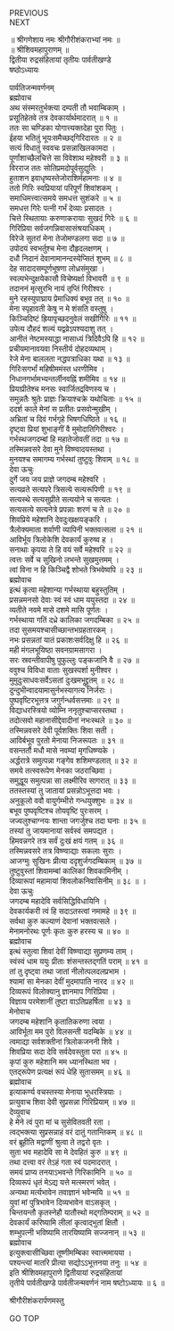 PREVIOUS  
NEXT  
  
॥ श्रीगणेशाय नमः श्रीगौरीशंकराभ्यां नमः ॥  
॥ श्रीशिवमहापुराणम् ॥  
द्वितीया रुद्रसंहितायां तृतीयः पार्वतीखण्डे  
षष्ठोऽध्यायः  
  
पार्वतिजन्मवर्णनम्  
ब्रह्मोवाच  
अथ संस्मरतुर्भक्त्या दम्पती तौ भवाम्बिकाम् ।  
प्रसूतिहेतवे तत्र देवकार्यार्थमादरात् ॥ १ ॥  
ततः सा चण्डिका योगात्त्यक्तदेहा पुरा पितुः ।  
ईहया भतितुं भूयःसमैच्छद्‌गिरिदारतः ॥ २ ॥  
सत्यं विधातुं स्ववचः प्रसन्नाखिलकामदा ।  
पूर्णांशाच्छैलचित्ते सा विवेशाथ महेश्वरी ॥ ३ ॥  
विरराज ततः सोतिप्रमदोपूर्वसुद्युतिः ।  
हुताशन इवाधृष्यस्तेजोराशिर्महामनाः ॥ ४ ॥  
ततो गिरिः स्वप्रियायां परिपूर्णं शिवांशकम् ।  
समाधिमत्त्वात्समये समधत्त सुशंकरे ॥ ५ ॥  
समधत्त गिरेः पत्नी गर्भं देव्याः प्रसादतः ।  
चित्ते स्थितायाः करुणाकरायाः सुखदं गिरेः ॥ ६ ॥  
गिरिप्रिया सर्वजगन्निवासासंश्रयाधिकम् ।  
विरेजे सुतरां मेना तेजोमण्डलगा सदा ॥ ७ ॥  
उपोदयं स्वभर्तुश्च मेना दौहृदलक्षणम् ।  
दधौ निदानं देवानामानन्दस्येप्सितं शुभम् ॥ ८ ॥  
देह सादादसम्पूर्णभूषणा लोध्रसंमुखा ।  
स्वल्पभेन्दुक्षयेकासौ विचेष्यर्क्षा विभावरी ॥ ९ ॥  
तदाननं मृत्सुरभि नायं तृप्तिं गिरीश्वरः ।  
मुने रहस्युपाघ्राय प्रेमाधिक्यं बभूव तत् ॥ १० ॥  
मेना स्पृहावती केषु न मे शंसति वस्तुषु ।  
किञ्चिदिष्टं ह्रियापृच्छदनुवेलं सखीर्गिरिः ॥ ११ ॥  
उपेत्य दौहदं शल्यं यद्वव्रेऽपश्यदाशु तत् ।  
आनीतं नेष्टमस्याद्धा नासाध्यं त्रिदिवैऽपि हि ॥ १२ ॥  
प्रचीयमानावयवा निस्तीर्य दोहदव्यथाम् ।  
रेजे मेना बाललता नद्धपत्राधिका यथा ॥ १३ ॥  
गिरिःसगर्भां महिषीममंस्त धरणीमिव ।  
निधानगर्भामभ्यन्तर्लीनवह्निं शमीमिव ॥ १४ ॥  
प्रियाप्रीतेश्च मनसः स्वार्जितद्रविणस्य च ।  
समुन्नतैः श्रुतेः प्राज्ञः क्रियाश्चक्रे यथोचिताः ॥ १५ ॥  
ददर्श काले मेनां स प्रतीतः प्रसवोन्मुखीम् ।  
अभ्रितां च दिवं गर्भगृहे भिषगधिष्ठिते ॥ १६ ॥  
दृष्ट्वा प्रियां शुभाङ्‌गीं वै मुमोदातिगिरीश्वरः ।  
गर्भस्थजगदम्बां हि महातेजोवतीं तदा ॥ १७ ॥  
तस्मिन्नवसरे देवा मुने विष्ण्वादयस्तथा ।  
मुनयश्च समागम्य गर्भस्थां तुष्टुवुः शिवाम् ॥ १८ ॥  
देवा ऊचुः  
दुर्गे जय जय प्राज्ञे जगदम्ब महेश्वरि ।  
सत्यव्रते सत्यपरे त्रिसत्ये सत्यरूपिणी ॥ १९ ॥  
सत्यस्थे सत्यसुप्रीते सत्ययोने च सत्यतः ।  
सत्यसत्ये सत्यनेत्रे प्रपन्नाः शरणं च ते ॥ २० ॥  
शिवप्रिये महेशानि देवदुःखक्षयङ्‌करि ।  
त्रैलोक्यमाता शर्वाणी व्यापिनी भक्तवत्सला ॥ २१ ॥  
आविर्भूय त्रिलोकेशि देवकार्यं कुरुष्व ह ।  
सनाथाः कृपया ते हि वयं सर्वे महेश्वरि ॥ २२ ॥  
त्वत्तः सर्वे च सुखिनो लभन्ते सुखमुत्तमम् ।  
त्वां विना न हि किञ्चिद्वै शोभते त्रिभवेष्वपि ॥ २३ ॥  
ब्रह्मोवाच  
इत्थं कृत्वा महेशान्या गर्भस्थाया बहुस्तुतिम् ।  
प्रसन्नमनसो देवाः स्वं स्वं धाम ययुस्तदा ॥ २४ ॥  
व्यतीते नवमे मासे दशमे मासि पूर्णतः ।  
गर्भस्थाया गतिं दध्रे कालिका जगदम्बिका ॥ २५ ॥  
तदा सुसमयश्चासीच्छान्तभग्रहतारकम् ।  
नभः प्रसन्नतां यातं प्रकाशःसर्वदिक्षु हि ॥ २६ ॥  
मही मंगलभूयिष्ठा सवनग्रामसागरा ।  
सरः स्रवन्तीवापीषु पुफुल्लुः पङ्‌कजानि वै ॥ २७ ॥  
ववुश्च विविधा वाताः सुखस्पर्शा मुनीश्वर ।  
मुमुदुःसाधवःसर्वेऽसतां दुःखमभूद्द्रुतम् ॥ २८ ॥  
दुन्दुभीन्वादयामासुर्नभस्यागत्य निर्जराः ।  
पुष्पवृष्टिरभूत्तत्र जगुर्गन्धर्वसत्तमाः ॥ २९ ॥  
विद्याधरस्त्रियो व्योम्नि ननृतुश्चाप्सरस्तथा ।  
तदोत्सवो महानासीद्देवादीनां नभःस्थले ॥ ३० ॥  
तस्मिन्नवसरे देवी पूर्वशक्तिः शिवा सती ।  
आविर्बभूव पुरतो मेनाया निजरूपतः ॥ ३१ ॥  
वसन्तर्तौ मधौ मासे नवम्यां मृगधिष्ण्यके ।  
अर्द्धरात्रे समुत्पन्ना गङ्‌गेव शशिमण्डलात् ॥ ३२ ॥  
समये तत्स्वरूपेण मेनका जठराच्छिवा ।  
समुद्धूय समुत्पन्ना सा लक्ष्मीरिव सागरात् ॥ ३३ ॥  
ततस्तस्यां तु जातायां प्रसन्नोऽभूत्तदा भवः ।  
अनुकूलो ववौ वायुर्गम्भीरो गन्धयुक्शुभः ॥ ३४ ॥  
बभूव पुष्पवृष्टिश्च तोयवृष्टि पुरःसरम् ।  
जज्वलुश्चाग्नयः शान्ता जगर्जुश्च तदा घनाः ॥ ३५ ॥  
तस्यां तु जायमानायां सर्वस्वं समपद्यत ।  
हिमवन्नगरे तत्र सर्वं दुःखं क्षयं गतम् ॥ ३६ ॥  
तस्मिन्नवसरे तत्र विष्ण्वाद्याः सकलाः सुराः ।  
आजग्मुः सुखिनः प्रीत्या ददृशुर्जगदम्बिकाम् ॥ ३७ ॥  
तुष्टुवुस्तां शिवामम्बां कालिकां शिवकामिनीम् ।  
दिव्यारूपां महामायां शिवलोकनिवासिनीम् ॥ ३८ ॥ ।  
देवा ऊचुः  
जगदम्ब महादेवि सर्वसिद्धिविधायिनि ।  
देवकार्यकरी त्वं हि सदाऽतस्त्वां नमामहे ॥ ३९ ॥  
सर्वथा कुरु कल्याणं देवानां भक्तवत्सले ।  
मेनामनोरथः पूर्णः कृतः कुरु हरस्य च ॥ ४० ॥  
ब्रह्मोवाच  
इत्थं स्तुत्वा शिवां देवीं विष्ण्वाद्या सुप्रणम्य ताम् ।  
स्वंस्वं धाम ययुः प्रीताः शंसन्तस्तद्‌गतिं पराम् ॥ ४१ ॥  
तां तु दृष्ट्वा तथा जातां नीलोत्पलदलप्रभाम ।  
श्यामां सा मेनका देवीं मुदमापाति नारद ॥ ४२ ॥  
दिव्यरूपं विलोक्यानु ज्ञानमाप गिरिप्रिया ।  
विज्ञाय परमेशानीं तुष्टा वाऽतिप्रहर्षिता ॥ ४३ ॥  
मेनोवाच  
जगदम्ब महेशानि कृतातिकरुणा त्वया ।  
आविर्भूता मम पुरो विलसन्ती यदम्बिके ॥ ४४ ॥  
त्वमाद्या सर्वशक्तीनां त्रिलोकजननी शिवे ।  
शिवप्रिया सदा देवि सर्वदेवस्तुता परा ॥ ४५ ॥  
कृपां कुरु महेशानि मम ध्यानस्थिता भव ।  
एतद्‌रूपेण प्रत्यक्षं रूपं धेहि सुतासमम् ॥ ४६ ॥  
ब्रह्मोवाच  
इत्याकर्ण्य वचस्तस्या मेनाया भूधरस्त्रियाः ।  
प्रत्युवाच शिवा देवी सुप्रसन्ना गिरिप्रियाम् ॥ ४७ ॥  
देव्युवाच  
हे मेने त्वं पुरा मां च सुसेवितवती रता ।  
त्वद्‌भक्त्या सुप्रसन्नाहं वरं दातुं गतान्तिकम् ॥ ४८ ॥  
वरं ब्रूहीति मद्वाणीं श्रुत्वा ते तद्वरो वृतः ।  
सुता भव महादेवि सा मे देवहितं कुरु ॥ ४९ ॥  
तथा दत्त्वा वरं तेऽहं गता स्वं पदमादरात् ।  
समयं प्राप्य तनयाऽभवन्ते गिरिकामिनि ॥ ५० ॥  
दिव्यरूपं धृतं मेऽद्य यत्ते मत्स्मरणं भवेत् ।  
अन्यथा मर्त्यभावेन तवाज्ञानं भवेन्मयि ॥ ५१ ॥  
युवां मां पुत्रिभावेन दिव्यभावेन वाऽसकृत् ।  
चिन्तयन्तौ कृतस्नेहौ यातौस्थो मद्‌गतिम्पराम् ॥ ५२ ॥  
देवकार्यं करिष्यामि लीलां कृत्वाद्‌भुतां क्षितौ ।  
शम्भुपत्नी भविष्यामि तारयिष्यामि सज्जनान् ॥ ५३ ॥  
ब्रह्मोवाच  
इत्युक्त्वासीच्छिवा तूष्णीमम्बिका स्वात्त्ममायया ।  
पश्यन्त्यां मातरि प्रीत्या सद्योऽऽभूत्तनया तनुः ॥ ५४ ॥  
इति श्रीशिवमहापुराणे द्वितीयायां रुद्रसंहितायां  
तृतीये पार्वतीखण्डे पार्वतीजन्मवर्णनं नाम षष्टोऽध्यायः ॥ ६ ॥  
  
  
श्रीगौरीशंकरार्पणमस्तु  
  
GO TOP
